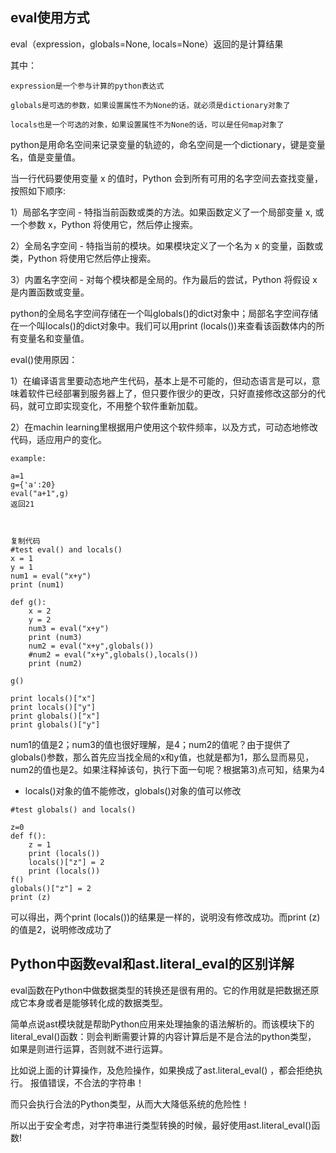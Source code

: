 ## eval使用方式

eval（expression，globals=None, locals=None）返回的是计算结果

其中：

    expression是一个参与计算的python表达式

    globals是可选的参数，如果设置属性不为None的话，就必须是dictionary对象了

    locals也是一个可选的对象，如果设置属性不为None的话，可以是任何map对象了
    

python是用命名空间来记录变量的轨迹的，命名空间是一个dictionary，键是变量名，值是变量值。

当一行代码要使用变量 x 的值时，Python 会到所有可用的名字空间去查找变量，按照如下顺序:

1）局部名字空间 - 特指当前函数或类的方法。如果函数定义了一个局部变量 x, 或一个参数 x，Python 将使用它，然后停止搜索。

2）全局名字空间 - 特指当前的模块。如果模块定义了一个名为 x 的变量，函数或类，Python 将使用它然后停止搜索。

3）内置名字空间 - 对每个模块都是全局的。作为最后的尝试，Python 将假设 x 是内置函数或变量。

python的全局名字空间存储在一个叫globals()的dict对象中；局部名字空间存储在一个叫locals()的dict对象中。我们可以用print (locals())来查看该函数体内的所有变量名和变量值。

 

eval()使用原因：

1）在编译语言里要动态地产生代码，基本上是不可能的，但动态语言是可以，意味着软件已经部署到服务器上了，但只要作很少的更改，只好直接修改这部分的代码，就可立即实现变化，不用整个软件重新加载。

2）在machin learning里根据用户使用这个软件频率，以及方式，可动态地修改代码，适应用户的变化。
```
example:

a=1
g={'a':20}
eval("a+1",g)
返回21

 

复制代码
#test eval() and locals()
x = 1
y = 1
num1 = eval("x+y")
print (num1)

def g():    
    x = 2    
    y = 2  
    num3 = eval("x+y")    
    print (num3)        
    num2 = eval("x+y",globals())   
    #num2 = eval("x+y",globals(),locals())    
    print (num2)
    
g()

print locals()["x"]
print locals()["y"] 
print globals()["x"]
print globals()["y"] 
```
num1的值是2；num3的值也很好理解，是4；num2的值呢？由于提供了globals()参数，那么首先应当找全局的x和y值，也就是都为1，那么显而易见，num2的值也是2。如果注释掉该句，执行下面一句呢？根据第3)点可知，结果为4

 

* locals()对象的值不能修改，globals()对象的值可以修改

```
#test globals() and locals()

z=0
def f():    
    z = 1    
    print (locals())        
    locals()["z"] = 2    
    print (locals())      
f() 
globals()["z"] = 2
print (z)
```
可以得出，两个print (locals())的结果是一样的，说明没有修改成功。而print (z)的值是2，说明修改成功了

## Python中函数eval和ast.literal_eval的区别详解

eval函数在Python中做数据类型的转换还是很有用的。它的作用就是把数据还原成它本身或者是能够转化成的数据类型。


简单点说ast模块就是帮助Python应用来处理抽象的语法解析的。而该模块下的literal_eval()函数：则会判断需要计算的内容计算后是不是合法的python类型，
如果是则进行运算，否则就不进行运算。

比如说上面的计算操作，及危险操作，如果换成了ast.literal_eval() ，都会拒绝执行。
报值错误，不合法的字符串！


而只会执行合法的Python类型，从而大大降低系统的危险性！


所以出于安全考虑，对字符串进行类型转换的时候，最好使用ast.literal_eval()函数!

